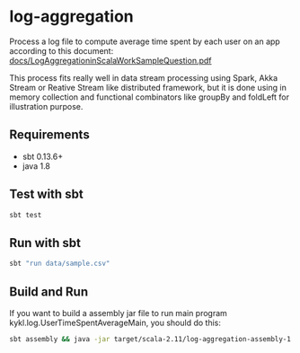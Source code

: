 # log-aggregation
Process a log file to compute average time spent by each user on an app according to this document: [docs/LogAggregationinScalaWorkSampleQuestion.pdf](docs/LogAggregationinScalaWorkSampleQuestion.pdf)

This process fits really well in data stream processing using Spark, Akka Stream or Reative Stream like distributed framework, but it is done using in memory collection and functional combinators like groupBy and foldLeft for illustration purpose.

## Requirements 

* sbt 0.13.6+
* java 1.8

## Test with sbt

```bash
sbt test
```

## Run with sbt

```bash
sbt "run data/sample.csv"
```

## Build and Run

If you want to build a assembly jar file to run main program kykl.log.UserTimeSpentAverageMain, you should do this:
```bash
sbt assembly && java -jar target/scala-2.11/log-aggregation-assembly-1.0.jar data/sample.csv
```

